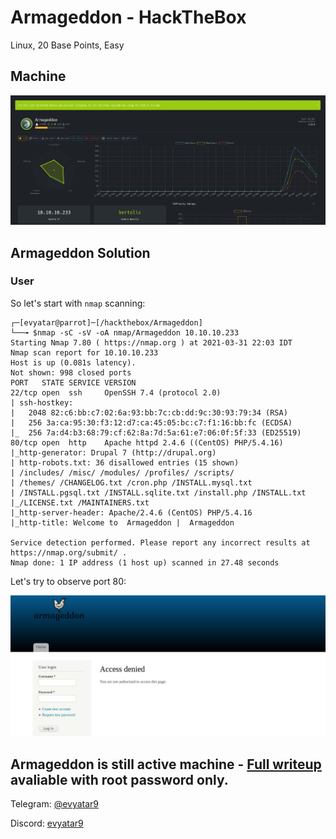 # Armageddon - HackTheBox
Linux, 20 Base Points, Easy

## Machine

![‏‏Armageddon.JPG](images/‏‏Armageddon.JPG)
 
## Armageddon Solution

### User

So let's start with ```nmap``` scanning:

```console
┌─[evyatar@parrot]─[/hackthebox/Armageddon]
└──╼ $nmap -sC -sV -oA nmap/Armageddon 10.10.10.233
Starting Nmap 7.80 ( https://nmap.org ) at 2021-03-31 22:03 IDT
Nmap scan report for 10.10.10.233
Host is up (0.081s latency).
Not shown: 998 closed ports
PORT   STATE SERVICE VERSION
22/tcp open  ssh     OpenSSH 7.4 (protocol 2.0)
| ssh-hostkey: 
|   2048 82:c6:bb:c7:02:6a:93:bb:7c:cb:dd:9c:30:93:79:34 (RSA)
|   256 3a:ca:95:30:f3:12:d7:ca:45:05:bc:c7:f1:16:bb:fc (ECDSA)
|_  256 7a:d4:b3:68:79:cf:62:8a:7d:5a:61:e7:06:0f:5f:33 (ED25519)
80/tcp open  http    Apache httpd 2.4.6 ((CentOS) PHP/5.4.16)
|_http-generator: Drupal 7 (http://drupal.org)
| http-robots.txt: 36 disallowed entries (15 shown)
| /includes/ /misc/ /modules/ /profiles/ /scripts/ 
| /themes/ /CHANGELOG.txt /cron.php /INSTALL.mysql.txt 
| /INSTALL.pgsql.txt /INSTALL.sqlite.txt /install.php /INSTALL.txt 
|_/LICENSE.txt /MAINTAINERS.txt
|_http-server-header: Apache/2.4.6 (CentOS) PHP/5.4.16
|_http-title: Welcome to  Armageddon |  Armageddon

Service detection performed. Please report any incorrect results at https://nmap.org/submit/ .
Nmap done: 1 IP address (1 host up) scanned in 27.48 seconds

```

Let's try to observe port 80:

![port80.JPG](images/port80.JPG)

## Armageddon is still active machine - [Full writeup](Armageddon-Writeup.pdf) avaliable with root password only.

Telegram: [@evyatar9](https://t.me/evyatar9)

Discord: [evyatar9](https://discordapp.com/users/812805349815091251)